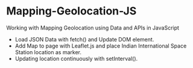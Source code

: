 # Mapping-Geolocation-JS
Working with Mapping Geolocation using Data and APIs in JavaScript

- Load JSON Data with fetch() and Update DOM element.
- Add Map to page with Leaflet.js and place Indian International Space Station location as marker.
- Updating location continuously with setInterval().
